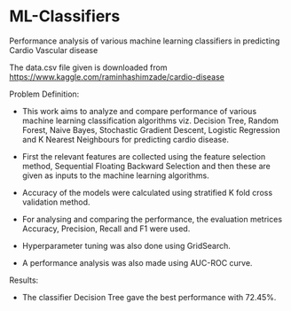 # ML-Classifiers
Performance analysis of various machine learning classifiers in predicting Cardio Vascular disease 

The data.csv file given is downloaded from https://www.kaggle.com/raminhashimzade/cardio-disease

Problem Definition:

* This work aims to analyze and compare performance of various machine learning classification algorithms viz. Decision Tree, Random Forest, Naive Bayes, Stochastic Gradient Descent, Logistic Regression and K Nearest Neighbours for predicting cardio disease. 

* First the relevant features are collected using the feature selection method, Sequential Floating Backward Selection and then these are given as inputs to the machine learning algorithms. 

* Accuracy of the models were calculated using stratified K fold cross validation method.

* For analysing and comparing the performance, the evaluation metrices Accuracy, Precision, Recall and F1 were used. 

* Hyperparameter tuning was also done using GridSearch.

* A performance analysis was also made using AUC-ROC curve.

Results:

* The classifier Decision Tree gave the best performance with 72.45%.
